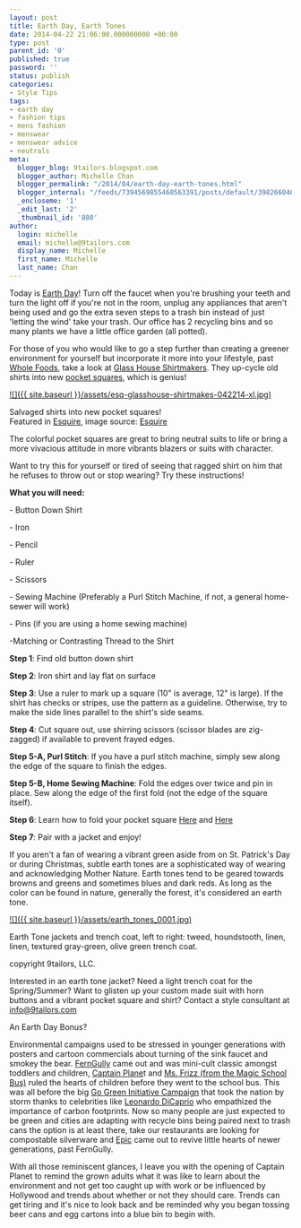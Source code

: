 ```yaml
---
layout: post
title: Earth Day, Earth Tones
date: 2014-04-22 21:06:00.000000000 +00:00
type: post
parent_id: '0'
published: true
password: ''
status: publish
categories:
- Style Tips
tags:
- earth day
- fashion tips
- mens fashion
- menswear
- menswear advice
- neutrals
meta:
  blogger_blog: 9tailors.blogspot.com
  blogger_author: Michelle Chan
  blogger_permalink: "/2014/04/earth-day-earth-tones.html"
  blogger_internal: "/feeds/7394569855460563391/posts/default/3982660466018684615"
  _encloseme: '1'
  _edit_last: '2'
  _thumbnail_id: '880'
author:
  login: michelle
  email: michelle@9tailors.com
  display_name: Michelle
  first_name: Michelle
  last_name: Chan
---
```

Today is [Earth Day](http://www.earthday.org/)! Turn off the faucet when you're brushing your teeth and turn the light off if you're not in the room, unplug any appliances that aren't being used and go the extra seven steps to a trash bin instead of just 'letting the wind' take your trash. Our office has 2 recycling bins and so many plants we have a little office garden (all potted).

For those of you who would like to go a step further than creating a greener environment for yourself but incorporate it more into your lifestyle, past [Whole Foods](http://www.wholefoods.com/), take a look at [Glass House Shirtmakers](http://www.glasshouseshirtmakers.com/). They up-cycle old shirts into new [pocket squares](http://9tailors.blogspot.com/2013/10/4-more-ways-to-fold-pocket-square.html), which is genius!

[![]({{ site.baseurl }}/assets/esq-glasshouse-shirtmakes-042214-xl.jpg)](http://4.bp.blogspot.com/-ijT7bQaQYsk/U1bSbu7VW4I/AAAAAAAAB6E/SLdzKr-uUaA/s1600/esq-glasshouse-shirtmakes-042214-xl.jpg)

Salvaged shirts into new pocket squares!  
Featured in [Esquire](http://www.esquire.com/), image source: [Esquire](http://www.esquire.com/blogs/mens-fashion/glass-house-shirtmakers-upcycled-pocket-squares-042214)

The colorful pocket squares are great to bring neutral suits to life or bring a more vivacious attitude in more vibrants blazers or suits with character.

Want to try this for yourself or tired of seeing that ragged shirt on him that he refuses to throw out or stop wearing? Try these instructions!

**What you will need:**

\- Button Down Shirt

\- Iron

\- Pencil

\- Ruler

\- Scissors

\- Sewing Machine (Preferably a Purl Stitch Machine, if not, a general home-sewer will work)

\- Pins (if you are using a home sewing machine)

-Matching or Contrasting Thread to the Shirt

**Step 1**: Find old button down shirt

**Step 2**: Iron shirt and lay flat on surface

**Step 3**: Use a ruler to mark up a square (10" is average, 12" is large). If the shirt has checks or stripes, use the pattern as a guideline. Otherwise, try to make the side lines parallel to the shirt's side seams.

**Step 4**: Cut square out, use shirring scissors (scissor blades are zig-zagged) if available to prevent frayed edges.

**Step 5-A, Purl Stitch**: If you have a purl stitch machine, simply sew along the edge of the square to finish the edges.

**Step 5-B, Home Sewing Machine**: Fold the edges over twice and pin in place. Sew along the edge of the first fold (not the edge of the square itself).

**Step 6**: Learn how to fold your pocket square [Here](http://9tailors.blogspot.com/2013/10/4-ways-to-fold-to-pocket-square-peaks.html) and [Here](http://9tailors.blogspot.com/2013/10/4-more-ways-to-fold-pocket-square.html)

**Step 7**: Pair with a jacket and enjoy!

If you aren't a fan of wearing a vibrant green aside from on St. Patrick's Day or during Christmas, subtle earth tones are a sophisticated way of wearing and acknowledging Mother Nature. Earth tones tend to be geared towards browns and greens and sometimes blues and dark reds. As long as the color can be found in nature, generally the forest, it's considered an earth tone.

[![]({{ site.baseurl }}/assets/earth_tones_0001.jpg)](http://3.bp.blogspot.com/-6TErpC1VvFs/U1bcgiEQsMI/AAAAAAAAB6c/V6ud3opz7G4/s1600/earth_tones_0001.jpg)

Earth Tone jackets and trench coat, left to right: tweed, houndstooth, linen, linen, textured gray-green, olive green trench coat.

copyright 9tailors, LLC.

Interested in an earth tone jacket? Need a light trench coat for the Spring/Summer? Want to glisten up your custom made suit with horn buttons and a vibrant pocket square and shirt? Contact a style consultant at info@9tailors.com

An Earth Day Bonus?

Environmental campaigns used to be stressed in younger generations with posters and cartoon commercials about turning of the sink faucet and smokey the bear. [FernGully](http://www.imdb.com/title/tt0104254/) came out and was mini-cult classic amongst toddlers and children, [Captain Plane](http://www.mtv.com/news/articles/1726552/8-earth-day-lessons-we-learned-watching-captain-planet.jhtml)t and [Ms. Frizz (from the Magic School Bus)](http://www.scholastic.com/magicschoolbus/) ruled the hearts of children before they went to the school bus. This was all before the big [Go Green Initiative Campaign](http://gogreeninitiative.org/) that took the nation by storm thanks to celebrities like [Leonardo DiCaprio](http://iipdigital.usembassy.gov/st/english/inbrief/2014/02/20140203292227.html#axzz2zeXzhWhN) who empathized the importance of carbon footprints. Now so many people are just expected to be green and cities are adapting with recycle bins being paired next to trash cans the option is at least there, take our restaurants are looking for compostable silverware and [Epic](http://www.imdb.com/title/tt0848537/) came out to revive little hearts of newer generations, past FernGully.

With all those reminiscent glances, I leave you with the opening of Captain Planet to remind the grown adults what it was like to learn about the environment and not get too caught up with work or be influenced by Hollywood and trends about whether or not they should care. Trends can get tiring and it's nice to look back and be reminded why you began tossing beer cans and egg cartons into a blue bin to begin with.